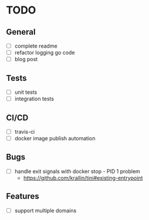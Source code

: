 # TODO

## General

- [ ] complete readme
- [ ] refactor logging go code
- [ ] blog post

## Tests

- [ ] unit tests
- [ ] integration tests

## CI/CD

- [ ] travis-ci
- [ ] docker image publish automation

## Bugs

- [ ] handle exit signals with docker stop - PID 1 problem
  - https://github.com/krallin/tini#existing-entrypoint

## Features

- [ ] support multiple domains
